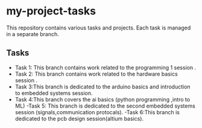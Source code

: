# my-project-tasks
This repository contains various tasks and projects. Each task is managed in a separate branch.

## Tasks

- Task 1: This branch contains work related to the programming 1 session .
- Task 2: This branch contains work related to the hardware basics session .
- Task 3:This branch is dedicated to the arduino basics and introduction to embedded systems session.
- Task 4:This branch covers the ai basics (python programming ,intro to ML)
-Task 5: This branch is dedicated to the second embedded systems session (signals,communication protocals).
-Task 6:This branch is dedicated to the pcb design session(altium basics).